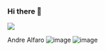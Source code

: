### Hi there 👋

<img src = "https://i.pinimg.com/originals/a8/4c/b9/a84cb9888bf8fe33cb7604eb29f67a66.jpg">

Andre Alfaro
![image](https://github.com/1andre19/1andre19/assets/111261206/b33d50ba-13a5-4bd2-9b9b-5bf40c449703)
![image](https://github.com/1andre19/1andre19/assets/111261206/005e5bfa-a1f4-495c-835a-d1e0c98f3af6)

<!--
**1andre19/1andre19** is a ✨ _special_ ✨ repository because its `README.md` (this file) appears on your GitHub profile.

Here are some ideas to get you started:

- 🔭 I’m currently working on ...
- 🌱 I’m currently learning ...
- 👯 I’m looking to collaborate on ...
- 🤔 I’m looking for help with ...
- 💬 Ask me about ...
- 📫 How to reach me: ...
- 😄 Pronouns: ...
- ⚡ Fun fact: ...
-->
